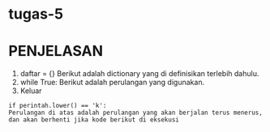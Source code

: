 # tugas-5
# PENJELASAN

   1. daftar = {} Berikut adalah dictionary yang di definisikan terlebih dahulu.
   2. while True: Berikut adalah perulangan yang digunakan.
   3. Keluar

    if perintah.lower() == 'k':
    Perulangan di atas adalah perulangan yang akan berjalan terus menerus, dan akan berhenti jika kode berikut di eksekusi
